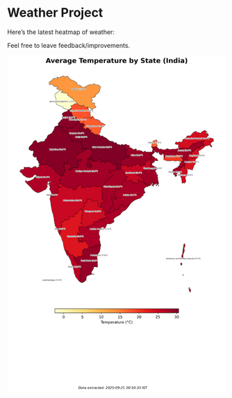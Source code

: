 # Weather Project

Here’s the latest heatmap of weather:

Feel free to leave feedback/improvements.

![India Heatmap](docs/assets/india_heatmap.png?v=D00E63)
